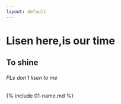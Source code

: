 ```yaml
---
layout: default
---
```

# Lisen here,is our time
## To shine
###### PLs don't lisen to me
{% include 01-name.md %}

